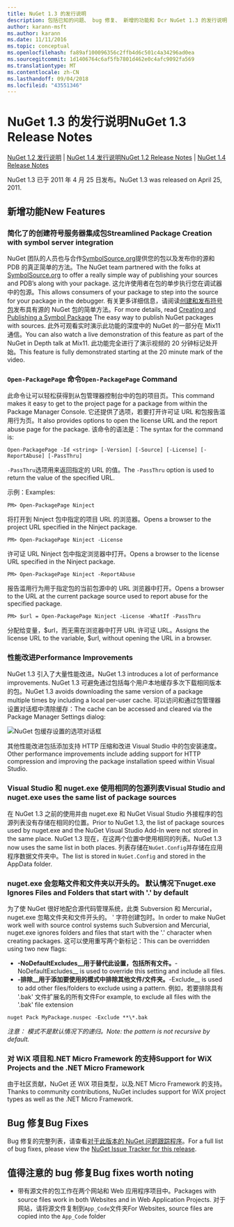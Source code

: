 ```yaml
---
title: NuGet 1.3 的发行说明
description: 包括已知的问题、 bug 修复、 新增的功能和 Dcr NuGet 1.3 的发行说明。
author: karann-msft
ms.author: karann
ms.date: 11/11/2016
ms.topic: conceptual
ms.openlocfilehash: fa89af100096356c2ffb4d6c501c4a34296ad0ea
ms.sourcegitcommit: 1d1406764c6af5fb7801d462e0c4afc9092fa569
ms.translationtype: MT
ms.contentlocale: zh-CN
ms.lasthandoff: 09/04/2018
ms.locfileid: "43551346"
---
```

# <a name="nuget-13-release-notes"></a><span data-ttu-id="b1360-103">NuGet 1.3 的发行说明</span><span class="sxs-lookup"><span data-stu-id="b1360-103">NuGet 1.3 Release Notes</span></span>

<span data-ttu-id="b1360-104">[NuGet 1.2 发行说明](../release-notes/nuget-1.2.md) | [NuGet 1.4 发行说明](../release-notes/nuget-1.4.md)</span><span class="sxs-lookup"><span data-stu-id="b1360-104">[NuGet 1.2 Release Notes](../release-notes/nuget-1.2.md) | [NuGet 1.4 Release Notes](../release-notes/nuget-1.4.md)</span></span>

<span data-ttu-id="b1360-105">NuGet 1.3 已于 2011 年 4 月 25 日发布。</span><span class="sxs-lookup"><span data-stu-id="b1360-105">NuGet 1.3 was released on April 25, 2011.</span></span>

## <a name="new-features"></a><span data-ttu-id="b1360-106">新增功能</span><span class="sxs-lookup"><span data-stu-id="b1360-106">New Features</span></span>

### <a name="streamlined-package-creation-with-symbol-server-integration"></a><span data-ttu-id="b1360-107">简化了的创建符号服务器集成包</span><span class="sxs-lookup"><span data-stu-id="b1360-107">Streamlined Package Creation with symbol server integration</span></span>

<span data-ttu-id="b1360-108">NuGet 团队的人员也与合作[SymbolSource.org](http://www.symbolsource.org/)提供您的包以及发布你的源和 PDB 的真正简单的方法。</span><span class="sxs-lookup"><span data-stu-id="b1360-108">The NuGet team partnered with the folks at [SymbolSource.org](http://www.symbolsource.org/) to offer a really simple way of publishing your sources and PDB’s along with your package.</span></span> <span data-ttu-id="b1360-109">这允许使用者在包的单步执行您在调试器中的包源。</span><span class="sxs-lookup"><span data-stu-id="b1360-109">This allows consumers of your package to step into the source for your package in the debugger.</span></span> <span data-ttu-id="b1360-110">有关更多详细信息，请阅读[创建和发布符号包](../create-packages/symbol-packages.md)发布具有源的 NuGet 包的简单方法。</span><span class="sxs-lookup"><span data-stu-id="b1360-110">For more details, read [Creating and Publishing a Symbol Package](../create-packages/symbol-packages.md) The easy way to publish NuGet packages with sources.</span></span> <span data-ttu-id="b1360-111">此外可观看实时演示此功能的深度中的 NuGet 的一部分在 Mix11 通信。</span><span class="sxs-lookup"><span data-stu-id="b1360-111">You can also watch a live demonstration of this feature as part of the NuGet in Depth talk at Mix11.</span></span> <span data-ttu-id="b1360-112">此功能完全进行了演示视频的 20 分钟标记处开始。</span><span class="sxs-lookup"><span data-stu-id="b1360-112">This feature is fully demonstrated starting at the 20 minute mark of the video.</span></span>

### <a name="open-packagepage-command"></a><span data-ttu-id="b1360-113">`Open-PackagePage` 命令</span><span class="sxs-lookup"><span data-stu-id="b1360-113">`Open-PackagePage` Command</span></span>

<span data-ttu-id="b1360-114">此命令让可以轻松获得到从包管理器控制台中的包的项目页。</span><span class="sxs-lookup"><span data-stu-id="b1360-114">This command makes it easy to get to the project page for a package from within the Package Manager Console.</span></span> <span data-ttu-id="b1360-115">它还提供了选项，若要打开许可证 URL 和包报告滥用行为页。</span><span class="sxs-lookup"><span data-stu-id="b1360-115">It also provides options to open the license URL and the report abuse page for the package.</span></span>
<span data-ttu-id="b1360-116">该命令的语法是：</span><span class="sxs-lookup"><span data-stu-id="b1360-116">The syntax for the command is:</span></span>

    Open-PackagePage -Id <string> [-Version] [-Source] [-License] [-ReportAbuse] [-PassThru]

<span data-ttu-id="b1360-117">`-PassThru`选项用来返回指定的 URL 的值。</span><span class="sxs-lookup"><span data-stu-id="b1360-117">The `-PassThru` option is used to return the value of the specified URL.</span></span>

<span data-ttu-id="b1360-118">示例：</span><span class="sxs-lookup"><span data-stu-id="b1360-118">Examples:</span></span>

    PM> Open-PackagePage Ninject

<span data-ttu-id="b1360-119">将打开到 Ninject 包中指定的项目 URL 的浏览器。</span><span class="sxs-lookup"><span data-stu-id="b1360-119">Opens a browser to the project URL specified in the Ninject package.</span></span>

    PM> Open-PackagePage Ninject -License

<span data-ttu-id="b1360-120">许可证 URL Ninject 包中指定浏览器中打开。</span><span class="sxs-lookup"><span data-stu-id="b1360-120">Opens a browser to the license URL specified in the Ninject package.</span></span>

    PM> Open-PackagePage Ninject -ReportAbuse

<span data-ttu-id="b1360-121">报告滥用行为用于指定包的当前包源中的 URL 浏览器中打开。</span><span class="sxs-lookup"><span data-stu-id="b1360-121">Opens a browser to the URL at the current package source used to report abuse for the specified package.</span></span>

    PM> $url = Open-PackagePage Ninject -License -WhatIf -PassThru

<span data-ttu-id="b1360-122">分配给变量，$url，而无需在浏览器中打开 URL 许可证 URL。</span><span class="sxs-lookup"><span data-stu-id="b1360-122">Assigns the license URL to the variable, $url, without opening the URL in a browser.</span></span>

### <a name="performance-improvements"></a><span data-ttu-id="b1360-123">性能改进</span><span class="sxs-lookup"><span data-stu-id="b1360-123">Performance Improvements</span></span>

<span data-ttu-id="b1360-124">NuGet 1.3 引入了大量性能改进。</span><span class="sxs-lookup"><span data-stu-id="b1360-124">NuGet 1.3 introduces a lot of performance improvements.</span></span> <span data-ttu-id="b1360-125">NuGet 1.3 可避免通过包括每个用户本地缓存多次下载相同版本的包。</span><span class="sxs-lookup"><span data-stu-id="b1360-125">NuGet 1.3 avoids downloading the same version of a package multiple times by including a local per-user cache.</span></span> <span data-ttu-id="b1360-126">可以访问和通过包管理器设置对话框中清除缓存：</span><span class="sxs-lookup"><span data-stu-id="b1360-126">The cache can be accessed and cleared via the Package Manager Settings dialog:</span></span>

![NuGet 包缓存设置的选项对话框](./media/nuget-options.png)

<span data-ttu-id="b1360-128">其他性能改进包括添加支持 HTTP 压缩和改进 Visual Studio 中的包安装速度。</span><span class="sxs-lookup"><span data-stu-id="b1360-128">Other performance improvements include adding support for HTTP compression and improving the package installation speed within Visual Studio.</span></span>

### <a name="visual-studio-and-nugetexe-uses-the-same-list-of-package-sources"></a><span data-ttu-id="b1360-129">Visual Studio 和 nuget.exe 使用相同的包源列表</span><span class="sxs-lookup"><span data-stu-id="b1360-129">Visual Studio and nuget.exe uses the same list of package sources</span></span>

<span data-ttu-id="b1360-130">在 NuGet 1.3 之前的使用并由 nuget.exe 和 NuGet Visual Studio 外接程序的包源列表没有存储在相同的位置。</span><span class="sxs-lookup"><span data-stu-id="b1360-130">Prior to NuGet 1.3, the list of package sources used by nuget.exe and the NuGet Visual Studio Add-In were not stored in the same place.</span></span> <span data-ttu-id="b1360-131">NuGet 1.3 现在，在这两个位置中使用相同的列表。</span><span class="sxs-lookup"><span data-stu-id="b1360-131">NuGet 1.3 now uses the same list in both places.</span></span> <span data-ttu-id="b1360-132">列表存储在`NuGet.Config`并存储在应用程序数据文件夹中。</span><span class="sxs-lookup"><span data-stu-id="b1360-132">The list is stored in `NuGet.Config` and stored in the AppData folder.</span></span>

### <a name="nugetexe-ignores-files-and-folders-that-start-with--by-default"></a><span data-ttu-id="b1360-133">nuget.exe 会忽略文件和文件夹以开头的。 默认情况下</span><span class="sxs-lookup"><span data-stu-id="b1360-133">nuget.exe Ignores Files and Folders that start with '.' by default</span></span>

<span data-ttu-id="b1360-134">为了使 NuGet 很好地配合源代码管理系统，此类 Subversion 和 Mercurial，nuget.exe 忽略文件夹和文件开头的。 ' 字符创建包时。</span><span class="sxs-lookup"><span data-stu-id="b1360-134">In order to make NuGet work well with source control systems such Subversion and Mercurial, nuget.exe ignores folders and files that start with the '.' character when creating packages.</span></span> <span data-ttu-id="b1360-135">这可以使用重写两个新标记：</span><span class="sxs-lookup"><span data-stu-id="b1360-135">This can be overridden using two new flags:</span></span>

* <span data-ttu-id="b1360-136">__-NoDefaultExcludes__用于替代此设置，包括所有文件。</span><span class="sxs-lookup"><span data-stu-id="b1360-136">__-NoDefaultExcludes__ is used to override this setting and include all files.</span></span>
* <span data-ttu-id="b1360-137">__-排除__用于添加要使用的模式中排除其他文件/文件夹。</span><span class="sxs-lookup"><span data-stu-id="b1360-137">__-Exclude__ is used to add other files/folders to exclude using a pattern.</span></span> <span data-ttu-id="b1360-138">例如，若要排除具有 '.bak' 文件扩展名的所有文件</span><span class="sxs-lookup"><span data-stu-id="b1360-138">For example, to exclude all files with the '.bak' file extension</span></span>

```
nuget Pack MyPackage.nuspec -Exclude **\*.bak
```  

<span data-ttu-id="b1360-139">_注意： 模式不是默认情况下的递归。_</span><span class="sxs-lookup"><span data-stu-id="b1360-139">_Note: the pattern is not recursive by default._</span></span>

### <a name="support-for-wix-projects-and-the-net-micro-framework"></a><span data-ttu-id="b1360-140">对 WiX 项目和.NET Micro Framework 的支持</span><span class="sxs-lookup"><span data-stu-id="b1360-140">Support for WiX Projects and the .NET Micro Framework</span></span>

<span data-ttu-id="b1360-141">由于社区贡献，NuGet 还 WiX 项目类型，以及.NET Micro Framework 的支持。</span><span class="sxs-lookup"><span data-stu-id="b1360-141">Thanks to community contributions, NuGet includes support for WiX project types as well as the .NET Micro Framework.</span></span>

## <a name="bug-fixes"></a><span data-ttu-id="b1360-142">Bug 修复</span><span class="sxs-lookup"><span data-stu-id="b1360-142">Bug Fixes</span></span>

<span data-ttu-id="b1360-143">Bug 修复的完整列表，请查看[对于此版本的 NuGet 问题跟踪程序](http://nuget.codeplex.com/workitem/list/advanced?keyword=&status=All&type=All&priority=All&release=NuGet%201.3&assignedTo=All&component=All&sortField=LastUpdatedDate&sortDirection=Descending&page=0)。</span><span class="sxs-lookup"><span data-stu-id="b1360-143">For a full list of bug fixes, please view the [NuGet Issue Tracker for this release](http://nuget.codeplex.com/workitem/list/advanced?keyword=&status=All&type=All&priority=All&release=NuGet%201.3&assignedTo=All&component=All&sortField=LastUpdatedDate&sortDirection=Descending&page=0).</span></span>

## <a name="bug-fixes-worth-noting"></a><span data-ttu-id="b1360-144">值得注意的 bug 修复</span><span class="sxs-lookup"><span data-stu-id="b1360-144">Bug fixes worth noting</span></span>

* <span data-ttu-id="b1360-145">带有源文件的包工作在两个网站和 Web 应用程序项目中。</span><span class="sxs-lookup"><span data-stu-id="b1360-145">Packages with source files work in both Websites and in Web Application Projects.</span></span>
<span data-ttu-id="b1360-146">对于网站，请将源文件复制到`App_Code`文件夹</span><span class="sxs-lookup"><span data-stu-id="b1360-146">For Websites, source files are copied into the `App_Code` folder</span></span>
